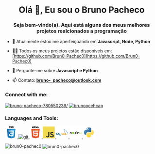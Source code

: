 <h1 align="center">Olá 👋, Eu sou o Bruno Pacheco</h1>
<h3 align="center">Seja bem-vindo(a). Aqui está alguns dos meus melhores projetos realcionados a programação</h3>

- 🌱 Atualmente estou me aperfeiçoando em **Javascript, Node, Python**

- 👨‍💻 Todos os meus projetos estão disponíveis em: [https://github.com/Brun0-Pachec0](https://github.com/Brun0-Pachec0)

- 💬 Pergunte-me sobre **Javascript e Python**

- 📫 Contato: **bruno-_pacheco@outlook.com**

<h3 align="left">Connect with me:</h3>
<p align="left">
<a href="https://linkedin.com/in/bruno-pacheco-780550239/" target="blank"><img align="center" src="https://raw.githubusercontent.com/rahuldkjain/github-profile-readme-generator/master/src/images/icons/Social/linked-in-alt.svg" alt="bruno-pacheco-780550239/" height="30" width="40" /></a>
<a href="https://instagram.com/brunoocehcap" target="blank"><img align="center" src="https://raw.githubusercontent.com/rahuldkjain/github-profile-readme-generator/master/src/images/icons/Social/instagram.svg" alt="brunoocehcap" height="30" width="40" /></a>
</p>

<h3 align="left">Languages and Tools:</h3>
<p align="left"> <a href="https://www.w3schools.com/css/" target="_blank" rel="noreferrer"> <img src="https://raw.githubusercontent.com/devicons/devicon/master/icons/css3/css3-original-wordmark.svg" alt="css3" width="40" height="40"/> </a> <a href="https://git-scm.com/" target="_blank" rel="noreferrer"> <img src="https://www.vectorlogo.zone/logos/git-scm/git-scm-icon.svg" alt="git" width="40" height="40"/> </a> <a href="https://www.w3.org/html/" target="_blank" rel="noreferrer"> <img src="https://raw.githubusercontent.com/devicons/devicon/master/icons/html5/html5-original-wordmark.svg" alt="html5" width="40" height="40"/> </a> <a href="https://developer.mozilla.org/en-US/docs/Web/JavaScript" target="_blank" rel="noreferrer"> <img src="https://raw.githubusercontent.com/devicons/devicon/master/icons/javascript/javascript-original.svg" alt="javascript" width="40" height="40"/> </a> <a href="https://www.mysql.com/" target="_blank" rel="noreferrer"> <img src="https://raw.githubusercontent.com/devicons/devicon/master/icons/mysql/mysql-original-wordmark.svg" alt="mysql" width="40" height="40"/> </a> <a href="https://nodejs.org" target="_blank" rel="noreferrer"> <img src="https://raw.githubusercontent.com/devicons/devicon/master/icons/nodejs/nodejs-original-wordmark.svg" alt="nodejs" width="40" height="40"/> </a> <a href="https://www.python.org" target="_blank" rel="noreferrer"> <img src="https://raw.githubusercontent.com/devicons/devicon/master/icons/python/python-original.svg" alt="python" width="40" height="40"/> </a> </p>

<p><img align="left" src="https://github-readme-stats.vercel.app/api/top-langs?username=brun0-pachec0&show_icons=true&theme=dark&locale=en&layout=compact" alt="brun0-pachec0" /></p>

<p>&nbsp;<img align="center" src="https://github-readme-stats.vercel.app/api?username=brun0-pachec0&show_icons=true&theme=dark&locale=en" alt="brun0-pachec0" /></p>
